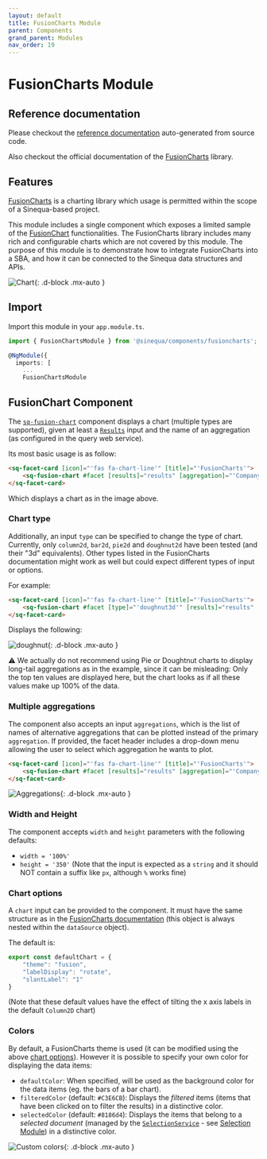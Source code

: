 ```yaml
---
layout: default
title: FusionCharts Module
parent: Components
grand_parent: Modules
nav_order: 19
---
```


# FusionCharts Module

## Reference documentation

Please checkout the [reference documentation]({{site.baseurl}}components/modules/FusionChartsModule.html) auto-generated from source code.

Also checkout the official documentation of the [FusionCharts](https://www.fusioncharts.com/angular2-js-charts?framework=angular2) library.

## Features

[FusionCharts](https://www.fusioncharts.com/angular2-js-charts?framework=angular2) is a charting library which usage is permitted within the scope of a Sinequa-based project.

This module includes a single component which exposes a limited sample of the [FusionChart](https://www.fusioncharts.com/angular2-js-charts?framework=angular2) functionalities. The FusionCharts library includes many rich and configurable charts which are not covered by this module. The purpose of this module is to demonstrate how to integrate FusionCharts into a SBA, and how it can be connected to the Sinequa data structures and APIs.

![Chart]({{site.baseurl}}assets/modules/fusioncharts/chart.png){: .d-block .mx-auto }

## Import

Import this module in your `app.module.ts`.

```ts
import { FusionChartsModule } from '@sinequa/components/fusioncharts';

@NgModule({
  imports: [
    ...
    FusionChartsModule
```

## FusionChart Component

The [`sq-fusion-chart`]({{site.baseurl}}components/components/FusionChart.html) component displays a chart (multiple types are supported), given at least a [`Results`]({{site.baseurl}}core/interfaces/Results.html) input and the name of an aggregation (as configured in the query web service).

Its most basic usage is as follow:

```html
<sq-facet-card [icon]="'fas fa-chart-line'" [title]="'FusionCharts'">
    <sq-fusion-chart #facet [results]="results" [aggregation]="'Company'"></sq-fusion-chart>
</sq-facet-card>
```

Which displays a chart as in the image above.

### Chart type

Additionally, an input `type` can be specified to change the type of chart. Currently, only `column2d`, `bar2d`, `pie2d` and `doughnut2d` have been tested (and their "3d" equivalents). Other types listed in the FusionCharts documentation might work as well but could expect different types of input or options.

For example:

```html
<sq-facet-card [icon]="'fas fa-chart-line'" [title]="'FusionCharts'">
    <sq-fusion-chart #facet [type]="'doughnut3d'" [results]="results" [aggregation]="'Company'"></sq-fusion-chart>
</sq-facet-card>
```

Displays the following:

![doughnut]({{site.baseurl}}assets/modules/fusioncharts/doughnut3d.png){: .d-block .mx-auto }

⚠️ We actually do not recommend using Pie or Doughtnut charts to display long-tail aggregations as in the example, since it can be misleading: Only the top ten values are displayed here, but the chart looks as if all these values make up 100% of the data.

### Multiple aggregations

The component also accepts an input `aggregations`, which is the list of names of alternative aggregations that can be plotted instead of the primary `aggregation`. If provided, the facet header includes a drop-down menu allowing the user to select which aggregation he wants to plot.

```html
<sq-facet-card [icon]="'fas fa-chart-line'" [title]="'FusionCharts'">
    <sq-fusion-chart #facet [results]="results" [aggregation]="'Company'" [aggregations]="['Company','Person','Geo']"></sq-fusion-chart>
</sq-facet-card>
```

![Aggregations]({{site.baseurl}}assets/modules/fusioncharts/aggregations.png){: .d-block .mx-auto }

### Width and Height

The component accepts `width` and `height` parameters with the following defaults:

- `width = '100%'`
- `height = '350'` (Note that the input is expected as a `string` and it should NOT contain a suffix like `px`, although `%` works fine)

### Chart options

A `chart` input can be provided to the component. It must have the same structure as in the [FusionCharts documentation](https://www.fusioncharts.com/angular2-js-charts?framework=angular2) (this object is always nested within the `dataSource` object).

The default is:

```ts
export const defaultChart = {
    "theme": "fusion",
    "labelDisplay": "rotate",
    "slantLabel": "1"
}
```

(Note that these default values have the effect of tilting the x axis labels in the default `Column2D` chart)

### Colors

By default, a FusionCharts theme is used (it can be modified using the above [chart options](#chart-options)). However it is possible to specify your own color for displaying the data items:

- `defaultColor`: When specified, will be used as the background color for the data items (eg. the bars of a bar chart).
- `filteredColor` (default: `#C3E6CB`): Displays the *filtered* items (items that have been clicked on to filter the results) in a distinctive color.
- `selectedColor` (default: `#8186d4`): Displays the items that belong to a *selected document* (managed by the [`SelectionService`]({{site.baseurl}}components/injectables/SelectionService.html) - see [Selection Module](selection.html)) in a distinctive color.

![Custom colors]({{site.baseurl}}assets/modules/fusioncharts/colors.png){: .d-block .mx-auto }
